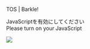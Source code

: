 TOS | Barkle!

JavaScriptを有効にしてください  
Please turn on your JavaScript

![](/static-assets/splash.png?1732971419381)